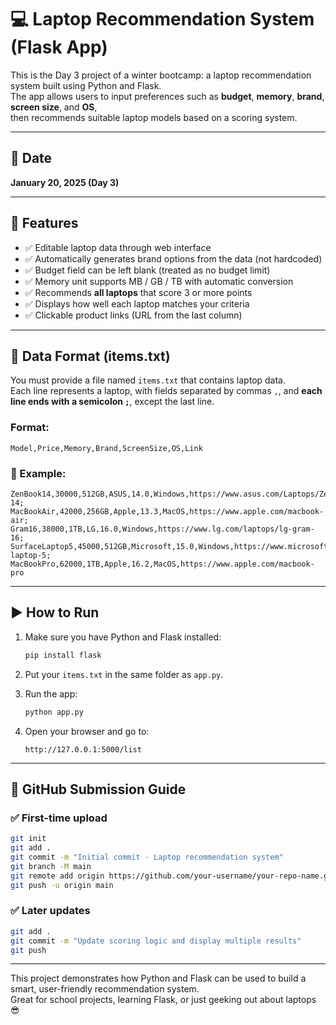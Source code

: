 # 💻 Laptop Recommendation System (Flask App)

This is the Day 3 project of a winter bootcamp: a laptop recommendation system built using Python and Flask.  
The app allows users to input preferences such as **budget**, **memory**, **brand**, **screen size**, and **OS**,  
then recommends suitable laptop models based on a scoring system.

---

## 📅 Date  
**January 20, 2025 (Day 3)**

---


## 🚀 Features

- ✅ Editable laptop data through web interface
- ✅ Automatically generates brand options from the data (not hardcoded)
- ✅ Budget field can be left blank (treated as no budget limit)
- ✅ Memory unit supports MB / GB / TB with automatic conversion
- ✅ Recommends **all laptops** that score 3 or more points
- ✅ Displays how well each laptop matches your criteria
- ✅ Clickable product links (URL from the last column)

---

## 📁 Data Format (items.txt)

You must provide a file named `items.txt` that contains laptop data.  
Each line represents a laptop, with fields separated by commas `,`, and **each line ends with a semicolon `;`**, except the last line.

### Format:
```
Model,Price,Memory,Brand,ScreenSize,OS,Link
```

### 🧾 Example:
```
ZenBook14,30000,512GB,ASUS,14.0,Windows,https://www.asus.com/Laptops/Zenbook-14;
MacBookAir,42000,256GB,Apple,13.3,MacOS,https://www.apple.com/macbook-air;
Gram16,38000,1TB,LG,16.0,Windows,https://www.lg.com/laptops/lg-gram-16;
SurfaceLaptop5,45000,512GB,Microsoft,15.0,Windows,https://www.microsoft.com/surface-laptop-5;
MacBookPro,62000,1TB,Apple,16.2,MacOS,https://www.apple.com/macbook-pro
```

---

## ▶️ How to Run

1. Make sure you have Python and Flask installed:
   ```bash
   pip install flask
   ```

2. Put your `items.txt` in the same folder as `app.py`.

3. Run the app:
   ```bash
   python app.py
   ```

4. Open your browser and go to:
   ```
   http://127.0.0.1:5000/list
   ```

---

## 🛫 GitHub Submission Guide

### ✅ First-time upload

```bash
git init
git add .
git commit -m "Initial commit - Laptop recommendation system"
git branch -M main
git remote add origin https://github.com/your-username/your-repo-name.git
git push -u origin main
```

### ✅ Later updates

```bash
git add .
git commit -m "Update scoring logic and display multiple results"
git push
```

---

This project demonstrates how Python and Flask can be used to build a smart, user-friendly recommendation system.  
Great for school projects, learning Flask, or just geeking out about laptops 😎
